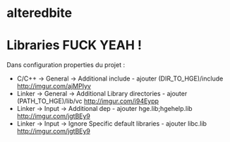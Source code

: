 alteredbite
===========

Libraries FUCK YEAH !
======

Dans configuration properties du projet :
- C/C++ -> General -> Additional include - ajouter (DIR_TO_HGE)/include http://imgur.com/ajMPIyv
- Linker -> General -> Additional Library directories - ajouter (PATH_TO_HGE)/lib/vc http://imgur.com/i94Eypp
- Linker -> Input -> Additional dep - ajouter hge.lib;hgehelp.lib http://imgur.com/jgtBEy9
- Linker -> Input -> Ignore Specific default libraries - ajouter libc.lib http://imgur.com/jgtBEy9